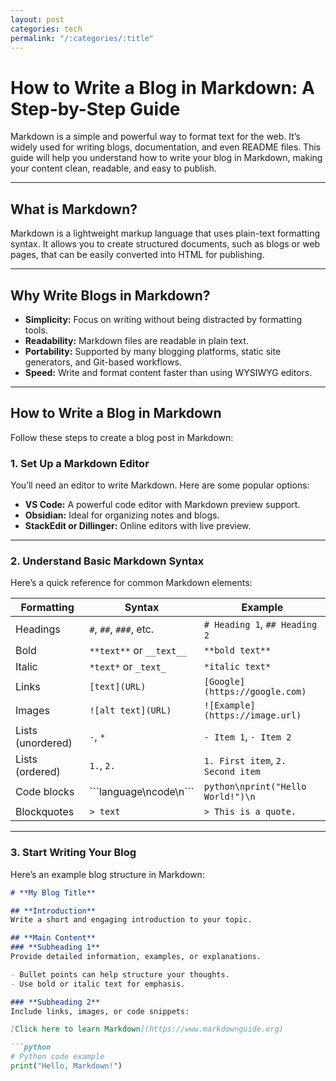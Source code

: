 ```yaml
---
layout: post
categories: tech
permalink: "/:categories/:title"
---
```

# **How to Write a Blog in Markdown: A Step-by-Step Guide**

Markdown is a simple and powerful way to format text for the web. It’s widely used for writing blogs, documentation, and even README files. This guide will help you understand how to write your blog in Markdown, making your content clean, readable, and easy to publish.

---

## **What is Markdown?**

Markdown is a lightweight markup language that uses plain-text formatting syntax. It allows you to create structured documents, such as blogs or web pages, that can be easily converted into HTML for publishing.

---

## **Why Write Blogs in Markdown?**

- **Simplicity:** Focus on writing without being distracted by formatting tools.
- **Readability:** Markdown files are readable in plain text.
- **Portability:** Supported by many blogging platforms, static site generators, and Git-based workflows.
- **Speed:** Write and format content faster than using WYSIWYG editors.

---

## **How to Write a Blog in Markdown**

Follow these steps to create a blog post in Markdown:

### **1. Set Up a Markdown Editor**

You’ll need an editor to write Markdown. Here are some popular options:
- **VS Code:** A powerful code editor with Markdown preview support.
- **Obsidian:** Ideal for organizing notes and blogs.
- **StackEdit or Dillinger:** Online editors with live preview.

---

### **2. Understand Basic Markdown Syntax**

Here’s a quick reference for common Markdown elements:

| **Formatting**       | **Syntax**                     | **Example**                            |
|-----------------------|--------------------------------|----------------------------------------|
| Headings             | `#`, `##`, `###`, etc.         | `# Heading 1`, `## Heading 2`         |
| Bold                 | `**text**` or `__text__`       | `**bold text**`                       |
| Italic               | `*text*` or `_text_`           | `*italic text*`                       |
| Links                | `[text](URL)`                  | `[Google](https://google.com)`        |
| Images               | `![alt text](URL)`             | `![Example](https://image.url)`       |
| Lists (unordered)    | `-`, `*`                       | `- Item 1`, `- Item 2`                |
| Lists (ordered)      | `1.`, `2.`                     | `1. First item`, `2. Second item`     |
| Code blocks          | \```language\ncode\n```        | ```python\nprint("Hello World!")\n``` |
| Blockquotes          | `> text`                       | `> This is a quote.`                  |

---

### **3. Start Writing Your Blog**

Here’s an example blog structure in Markdown:

```markdown
# **My Blog Title**

## **Introduction**
Write a short and engaging introduction to your topic.

## **Main Content**
### **Subheading 1**
Provide detailed information, examples, or explanations.

- Bullet points can help structure your thoughts.
- Use bold or italic text for emphasis.

### **Subheading 2**
Include links, images, or code snippets:

[Click here to learn Markdown](https://www.markdownguide.org)

```python
# Python code example
print("Hello, Markdown!")
